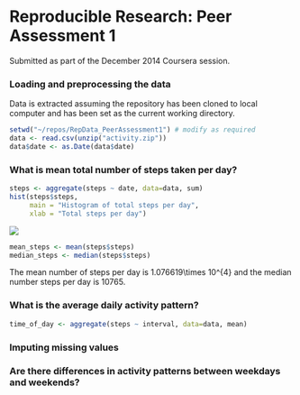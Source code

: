 # Reproducible Research: Peer Assessment 1
Submitted as part of the December 2014 Coursera session.

### Loading and preprocessing the data
Data is extracted assuming the repository has been cloned to local computer and has been set as the current working directory.


```r
setwd("~/repos/RepData_PeerAssessment1") # modify as required
data <- read.csv(unzip("activity.zip"))
data$date <- as.Date(data$date)
```


### What is mean total number of steps taken per day?

```r
steps <- aggregate(steps ~ date, data=data, sum)
hist(steps$steps, 
     main = "Histogram of total steps per day",
     xlab = "Total steps per day")
```

![](PA1_template_files/figure-html/unnamed-chunk-2-1.png) 

```r
mean_steps <- mean(steps$steps)
median_steps <- median(steps$steps)
```

The mean number of steps per day is 1.076619\times 10^{4} and the median number steps per day is 10765.

### What is the average daily activity pattern?

```r
time_of_day <- aggregate(steps ~ interval, data=data, mean)
```




### Imputing missing values



### Are there differences in activity patterns between weekdays and weekends?

